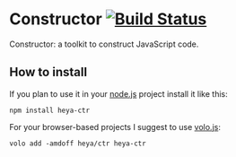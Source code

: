 # Constructor [![Build Status](https://travis-ci.org/heya/ctr.png?branch=master)](https://travis-ci.org/heya/ctr)

Constructor: a toolkit to construct JavaScript code.

## How to install

If you plan to use it in your [node.js](http://nodejs.org) project install it
like this:

```
npm install heya-ctr
```

For your browser-based projects I suggest to use [volo.js](http://volojs.org):

```
volo add -amdoff heya/ctr heya-ctr
```
